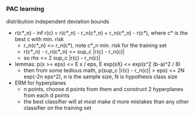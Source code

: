 ### PAC learning

distribution independent deviation bounds
- r(c\*_n) - inf r(c) = r(c\*_n) - r_n(c\*_n) + r_n(c\*_n) - r(c*), where c* is the best c with min. risk
    - r_n(c\*_n) <= r_n(c*), note c*_n min. risk for the training set
    - r(c\*_n) - r_n(c\*_n) <= sup_c |r(c) - r_n(c)|
    - so rhs <= 2 sup_c |r(c) - r_n(c)|
- lemmas: p(x >= eps) <= E x / eps, E exp(sX) <= exp(s^2 (b-a)^2 / 8)
    - then from some tedious math, p(sup_c |r(c) - r_n(c)| > eps) <= 2N exp(-2n eps^2), n is the sample size, N is hypothesis class size
- ERM for hyperplanes
    - n points, choose d points from them and construct 2 hyperplanes from each d points
    - the best classifier will at most make d more mistakes than any other classifier on the training set